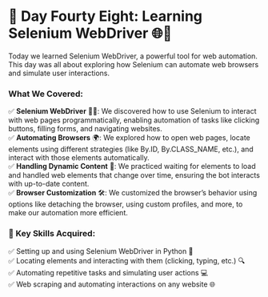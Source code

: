 # 🎯 Day Fourty Eight: Learning Selenium WebDriver 🌐🚀

Today we learned Selenium WebDriver, a powerful tool for web automation. This day was all about exploring how Selenium can automate web browsers and simulate user interactions.

### What We Covered:

✅ **Selenium WebDriver** 🧑‍💻: We discovered how to use Selenium to interact with web pages programmatically, enabling automation of tasks like clicking buttons, filling forms, and navigating websites.  
✅ **Automating Browsers** 🌍: We explored how to open web pages, locate elements using different strategies (like By.ID, By.CLASS_NAME, etc.), and interact with those elements automatically.  
✅ **Handling Dynamic Content** 🔄: We practiced waiting for elements to load and handled web elements that change over time, ensuring the bot interacts with up-to-date content.  
✅ **Browser Customization** 🛠️: We customized the browser’s behavior using options like detaching the browser, using custom profiles, and more, to make our automation more efficient.

### 🚀 Key Skills Acquired:

✅ Setting up and using Selenium WebDriver in Python 🐍  
✅ Locating elements and interacting with them (clicking, typing, etc.) 🔍  
✅ Automating repetitive tasks and simulating user actions 💻  
✅ Web scraping and automating interactions on any website 🌐
